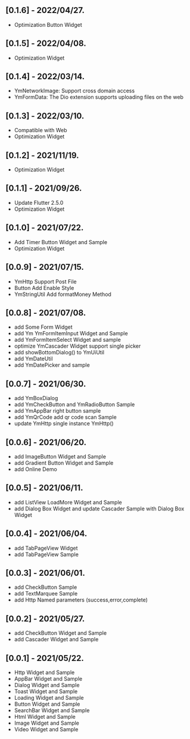 ## [0.1.6] - 2022/04/27.
* Optimization Button Widget

## [0.1.5] - 2022/04/08.
* Optimization Widget

## [0.1.4] - 2022/03/14.  
* YmNetworkImage: Support cross domain access  
* YmFormData: The Dio extension supports uploading files on the web  

## [0.1.3] - 2022/03/10.
* Compatible with Web
* Optimization Widget

## [0.1.2] - 2021/11/19.
* Optimization Widget  

## [0.1.1] - 2021/09/26.
* Update Flutter 2.5.0  
* Optimization Widget  

## [0.1.0] - 2021/07/22.
* Add Timer Button Widget and Sample  
* Optimization Widget  

## [0.0.9] - 2021/07/15.
* YmHttp Support Post File  
* Button Add Enable Style  
* YmStringUtil Add formatMoney Method  

## [0.0.8] - 2021/07/08.  
* add Some Form Widget  
* add Ym YmFormItemInput Widget and Sample  
* add YmFormItemSelect Widget and sample  
* optimize YmCascader Widget support single picker  
* add showBottomDialog()  to YmUiUtil  
* add YmDateUtil  
* add YmDatePicker and sample  

## [0.0.7] - 2021/06/30.
* add YmBoxDialog  
* add YmCheckButton and YmRadioButton Sample  
* add YmAppBar right button sample  
* add YmQrCode add qr code scan Sample  
* update YmHttp single instance YmHttp()  

## [0.0.6] - 2021/06/20.
* add ImageButton Widget and Sample  
* add Gradient Button Widget and Sample  
* add Online Demo  

## [0.0.5] - 2021/06/11.
* add ListView LoadMore Widget and Sample  
* add Dialog Box Widget and update Cascader Sample with Dialog Box Widget  

## [0.0.4] - 2021/06/04. 
* add TabPageView Widget  
* add TabPageView Sample  

## [0.0.3] - 2021/06/01.
* add CheckButton Sample  
* add TextMarquee Sample  
* add Http Named parameters  (success,error,complete)  

## [0.0.2] - 2021/05/27.
* add CheckButton Widget and Sample  
* add Cascader Widget and Sample  

## [0.0.1] - 2021/05/22.
* Http Widget and Sample  
* AppBar Widget and Sample  
* Dialog Widget and Sample  
* Toast Widget and Sample  
* Loading Widget and Sample  
* Button Widget and Sample  
* SearchBar Widget and Sample  
* Html Widget and Sample  
* Image Widget and Sample  
* Video Widget and Sample  







